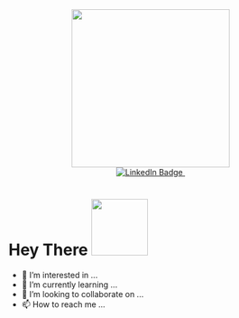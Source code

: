 <div id="header" align="center">
  <img src="https://media.giphy.com/media/1C8bHHJturSx2/giphy.gif" width="280"/>
</div>
<div id="badges" align="center">
  <a href="your-linkedin-URL">
    <img src="https://img.shields.io/badge/LinkedIn-blue?style=for-the-badge&logo=linkedin&logoColor=white" alt="LinkedIn Badge"/>
  </a>
  <img src="https://komarev.com/ghpvc/?username=SM-99&style=flat-square&color=blue" alt="" />
 </div>
 
 <h1>
  Hey There
  <img src="https://media.giphy.com/media/hvRJCLFzcasrR4ia7z/giphy.gif" width="100px"/>
</h1>

- 👀 I’m interested in ...
- 🌱 I’m currently learning ...
- 💞️ I’m looking to collaborate on ...
- 📫 How to reach me ...

  
  

<!---
SM-99/SM-99 is a ✨ special ✨ repository because its `README.md` (this file) appears on your GitHub profile.
You can click the Preview link to take a look at your changes.
--->
